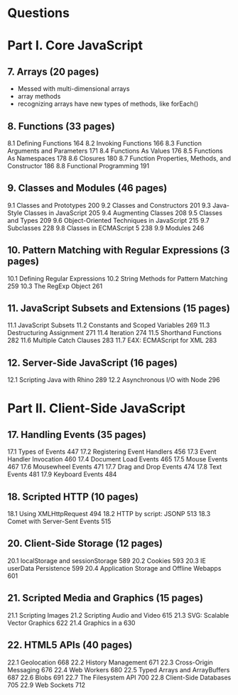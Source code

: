 # Questions

# Part I. Core JavaScript

## 7. Arrays (20 pages)
- Messed with multi-dimensional arrays
- array methods
- recognizing arrays have new types of methods, like forEach()

## 8. Functions (33 pages)
8.1 Defining Functions 164
8.2 Invoking Functions 166
8.3 Function Arguments and Parameters 171
8.4 Functions As Values 176
8.5 Functions As Namespaces 178
8.6 Closures 180
8.7 Function Properties, Methods, and Constructor 186
8.8 Functional Programming 191

## 9. Classes and Modules (46 pages)
9.1 Classes and Prototypes 200
9.2 Classes and Constructors 201
9.3 Java-Style Classes in JavaScript 205
9.4 Augmenting Classes 208
9.5 Classes and Types 209
9.6 Object-Oriented Techniques in JavaScript 215
9.7 Subclasses 228
9.8 Classes in ECMAScript 5 238
9.9 Modules 246

## 10. Pattern Matching with Regular Expressions (3 pages)
10.1 Defining Regular Expressions
10.2 String Methods for Pattern Matching 259
10.3 The RegExp Object 261

## 11. JavaScript Subsets and Extensions (15 pages)
11.1 JavaScript Subsets
11.2 Constants and Scoped Variables 269
11.3 Destructuring Assignment 271
11.4 Iteration 274
11.5 Shorthand Functions 282
11.6 Multiple Catch Clauses 283
11.7 E4X: ECMAScript for XML 283

## 12. Server-Side JavaScript (16 pages)
12.1 Scripting Java with Rhino 289
12.2 Asynchronous I/O with Node 296

# Part II. Client-Side JavaScript

## 17. Handling Events (35 pages)
17.1 Types of Events 447
17.2 Registering Event Handlers 456
17.3 Event Handler Invocation 460
17.4 Document Load Events 465
17.5 Mouse Events 467
17.6 Mousewheel Events 471
17.7 Drag and Drop Events 474
17.8 Text Events 481
17.9 Keyboard Events 484

## 18. Scripted HTTP (10 pages)
18.1 Using XMLHttpRequest 494
18.2 HTTP by script: JSONP 513
18.3 Comet with Server-Sent Events 515

## 20. Client-Side Storage (12 pages)
20.1 localStorage and sessionStorage 589
20.2 Cookies 593
20.3 IE userData Persistence 599
20.4 Application Storage and Offline Webapps 601

## 21. Scripted Media and Graphics (15 pages)
21.1 Scripting Images
21.2 Scripting Audio and Video 615
21.3 SVG: Scalable Vector Graphics 622
21.4 Graphics in a 630

## 22. HTML5 APIs (40 pages)
22.1 Geolocation 668
22.2 History Management 671
22.3 Cross-Origin Messaging 676
22.4 Web Workers 680
22.5 Typed Arrays and ArrayBuffers 687
22.6 Blobs 691
22.7 The Filesystem API 700
22.8 Client-Side Databases 705
22.9 Web Sockets 712





